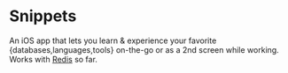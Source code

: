 # Snippets

An iOS app that lets you learn & experience your favorite {databases,languages,tools}
on-the-go or as a 2nd screen while working. Works with [Redis](http://redis.io) so far.
